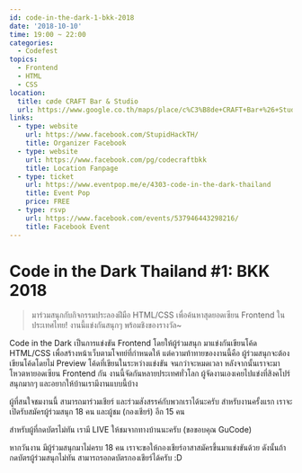 ```yaml
---
id: code-in-the-dark-1-bkk-2018
date: '2018-10-10'
time: 19:00 ~ 22:00
categories:
  - Codefest
topics:
  - Frontend
  - HTML
  - CSS
location:
  title: cøde CRAFT Bar & Studio
  url: https://www.google.co.th/maps/place/c%C3%B8de+CRAFT+Bar+%26+Studio/@13.8065307,100.5223342,15z/data=!4m2!3m1!1s0x0:0xe9eec03b79e68253?sa=X&ved=2ahUKEwic4camq-XdAhUKvo8KHQrmB9sQ_BIwGHoECAoQCw
links:
  - type: website
    url: https://www.facebook.com/StupidHackTH/
    title: Organizer Facebook
  - type: website
    url: https://www.facebook.com/pg/codecraftbkk
    title: Location Fanpage
  - type: ticket
    url: https://www.eventpop.me/e/4303-code-in-the-dark-thailand
    title: Event Pop
    price: FREE
  - type: rsvp
    url: https://www.facebook.com/events/537946443298216/
    title: Facebook Event
---
```


# Code in the Dark Thailand #1: BKK 2018

> มาร่วมสนุกกับกิจกรรมประลองฝีมือ HTML/CSS เพื่อค้นหาสุดยอดเซียน Frontend ในประเทศไทย! งานนี้แข่งกันสนุกๆ พร้อมชิงของรางวัล~

Code in the Dark เป็นการแข่งขัน Frontend โดยให้ผู้ร่วมสนุก มาแข่งกันเขียนโค้ด HTML/CSS เพื่อสร้างหน้าเว็บตามโจทย์ที่กำหนดให้ แต่ความท้าทายของงานนี้คือ ผู้ร่วมสนุกจะต้องเขียนโค้ดโดยไม่ Preview โค้ดที่เขียนในระหว่างแข่งขัน จนกว่าจะหมดเวลา หลังจากนั้นเราจะมาโหวตหายอดเซียน Frontend กัน งานนี้จัดกันหลายประเทศทั่วโลก ผู้จัดงานเองเคยไปแข่งที่สิงคโปร์ สนุกมากๆ และอยากให้บ้านเรามีงานแบบนี้บ้าง

ผู้ที่สนใจชมงานนี้ สามารถมาร่วมเชียร์ และร่วมสังสรรค์กับพวกเราได้นะครับ สำหรับงานครั้งแรก เราจะเปิดรับสมัครผู้ร่วมสนุก 18 คน และผู้ชม (กองเชียร์) อีก 15 คน

สำหรับผู้ที่กดบัตรไม่ทัน เรามี LIVE ให้ชมจากทางบ้านนะครับ (ขอขอบคุณ​ GuCode)

หากวันงาน มีผู้ร่วมสนุกมาไม่ครบ 18 คน เราจะขอให้กองเชียร์อาสาสมัครขึ้นมาแข่งขันด้วย ดังนั้นถ้ากดบัตรผู้ร่วมสนุกไม่ทัน สามารถรอกดบัตรกองเชียร์ได้ครับ :D